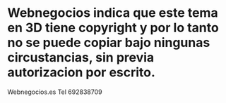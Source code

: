 # Webnegocios indica que este tema en 3D tiene copyright y  por lo tanto no se puede copiar bajo ningunas circustancias, sin previa autorizacion por escrito.
Webnegocios.es
Tel 692838709
